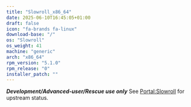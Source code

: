 ```yaml
---
title: "Slowroll_x86_64"
date: 2025-06-10T16:45:05+01:00
draft: false
icon: "fa-brands fa-linux"
download-base: "/"
os: "Slowroll"
os_weight: 41
machine: "generic"
arch: "x86_64"
rpm_version: "5.1.0"
rpm_release: "0"
installer_patch: ""
---
```


***Development/Advanced-user/Rescue use only***
See [Portal:Slowroll](https://en.opensuse.org/Portal:Slowroll) for upstream status. 